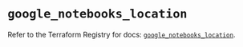 # `google_notebooks_location`

Refer to the Terraform Registry for docs: [`google_notebooks_location`](https://registry.terraform.io/providers/hashicorp/google-beta/6.18.0/docs/resources/google_notebooks_location).
